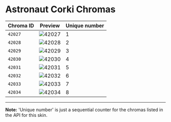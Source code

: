# Astronaut Corki Chromas

| Chroma ID | Preview | Unique number |
|---|---|---|
| `42027` | ![42027](https://raw.communitydragon.org/latest/plugins/rcp-be-lol-game-data/global/default/v1/champion-chroma-images/42/42027.png) | 1 |
| `42028` | ![42028](https://raw.communitydragon.org/latest/plugins/rcp-be-lol-game-data/global/default/v1/champion-chroma-images/42/42028.png) | 2 |
| `42029` | ![42029](https://raw.communitydragon.org/latest/plugins/rcp-be-lol-game-data/global/default/v1/champion-chroma-images/42/42029.png) | 3 |
| `42030` | ![42030](https://raw.communitydragon.org/latest/plugins/rcp-be-lol-game-data/global/default/v1/champion-chroma-images/42/42030.png) | 4 |
| `42031` | ![42031](https://raw.communitydragon.org/latest/plugins/rcp-be-lol-game-data/global/default/v1/champion-chroma-images/42/42031.png) | 5 |
| `42032` | ![42032](https://raw.communitydragon.org/latest/plugins/rcp-be-lol-game-data/global/default/v1/champion-chroma-images/42/42032.png) | 6 |
| `42033` | ![42033](https://raw.communitydragon.org/latest/plugins/rcp-be-lol-game-data/global/default/v1/champion-chroma-images/42/42033.png) | 7 |
| `42034` | ![42034](https://raw.communitydragon.org/latest/plugins/rcp-be-lol-game-data/global/default/v1/champion-chroma-images/42/42034.png) | 8 |

---

**Note:** 'Unique number' is just a sequential counter for the chromas listed in the API for this skin.